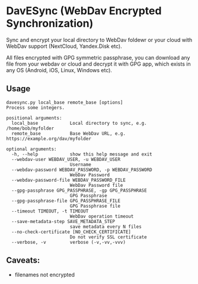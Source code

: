 # DavESync (WebDav Encrypted Synchronization)

Sync and encrypt your local directory to WebDav foldewr or your cloud with WebDav support (NextCloud, Yandex.Disk etc).

All files encrypted with GPG symmetric passphrase, you can download any file from your webdav or cloud and decrypt it with GPG app, which exists in any OS (Android, iOS, Linux, Windows etc).

## Usage 
```
davesync.py local_base remote_base [options]
Process some integers.

positional arguments:
  local_base            Local directory to sync, e.g. /home/bob/myfolder
  remote_base           Base WebDav URL, e.g. https://example.org/dav/myfolder

optional arguments:
  -h, --help            show this help message and exit
  --webdav-user WEBDAV_USER, -u WEBDAV_USER
                        Username
  --webdav-password WEBDAV_PASSWORD, -p WEBDAV_PASSWORD
                        WebDav Password
  --webdav-password-file WEBDAV_PASSWORD_FILE
                        WebDav Password file
  --gpg-passphrase GPG_PASSPHRASE, -gp GPG_PASSPHRASE
                        GPG Passphrase
  --gpg-passphrase-file GPG_PASSPHRASE_FILE
                        GPG Passphrase file
  --timeout TIMEOUT, -t TIMEOUT
                        WebDav operation timeout
  --save-metadata-step SAVE_METADATA_STEP
                        save metadata every N files
  --no-check-certificate [NO_CHECK_CERTIFICATE]
                        Do not verify SSL certificate
  --verbose, -v         verbose (-v,-vv,-vvv)
```

## Caveats:
- filenames not encrypted
